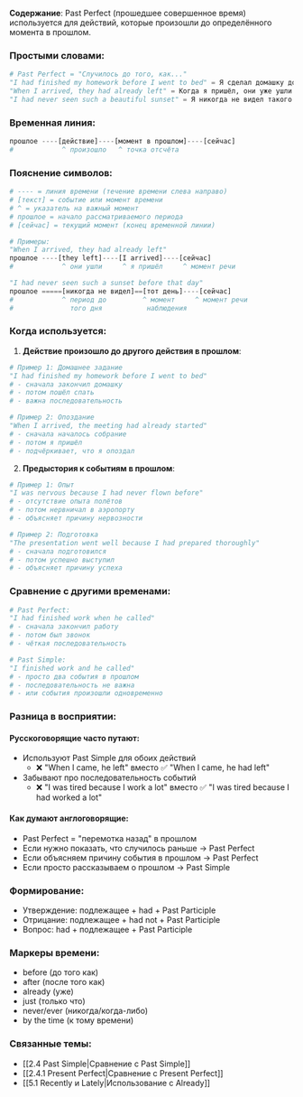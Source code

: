**Содержание**: Past Perfect (прошедшее совершенное время) используется для действий, которые произошли до определённого момента в прошлом.

### Простыми словами:
```python
# Past Perfect = "Случилось до того, как..."
"I had finished my homework before I went to bed" = Я сделал домашку до того, как пошёл спать
"When I arrived, they had already left" = Когда я пришёл, они уже ушли
"I had never seen such a beautiful sunset" = Я никогда не видел такого красивого заката (до того момента)
```

### Временная линия:
```python
прошлое ----[действие]----[момент в прошлом]----[сейчас]
#            ^ произошло   ^ точка отсчёта
```

### Пояснение символов:
```python
# ---- = линия времени (течение времени слева направо)
# [текст] = событие или момент времени
# ^ = указатель на важный момент
# прошлое = начало рассматриваемого периода
# [сейчас] = текущий момент (конец временной линии)

# Примеры:
"When I arrived, they had already left"
прошлое ----[they left]----[I arrived]----[сейчас]
#            ^ они ушли     ^ я пришёл     ^ момент речи

"I had never seen such a sunset before that day"
прошлое =====[никогда не видел]==[тот день]----[сейчас]
#            ^ период до         ^ момент     ^ момент речи
#              того дня           наблюдения
```

### Когда используется:
1. **Действие произошло до другого действия в прошлом**:
```python
# Пример 1: Домашнее задание
"I had finished my homework before I went to bed"
# - сначала закончил домашку
# - потом пошёл спать
# - важна последовательность

# Пример 2: Опоздание
"When I arrived, the meeting had already started"
# - сначала началось собрание
# - потом я пришёл
# - подчёркивает, что я опоздал
```

2. **Предыстория к событиям в прошлом**:
```python
# Пример 1: Опыт
"I was nervous because I had never flown before"
# - отсутствие опыта полётов
# - потом нервничал в аэропорту
# - объясняет причину нервозности

# Пример 2: Подготовка
"The presentation went well because I had prepared thoroughly"
# - сначала подготовился
# - потом успешно выступил
# - объясняет причину успеха
```

### Сравнение с другими временами:
```python
# Past Perfect:
"I had finished work when he called"
# - сначала закончил работу
# - потом был звонок
# - чёткая последовательность

# Past Simple:
"I finished work and he called"
# - просто два события в прошлом
# - последовательность не важна
# - или события произошли одновременно
```

### Разница в восприятии:
#### Русскоговорящие часто путают:
- Используют Past Simple для обоих действий
  - ❌ "When I came, he left" вместо ✅ "When I came, he had left"
- Забывают про последовательность событий
  - ❌ "I was tired because I work a lot" вместо ✅ "I was tired because I had worked a lot"

#### Как думают англоговорящие:
- Past Perfect = "перемотка назад" в прошлом
- Если нужно показать, что случилось раньше → Past Perfect
- Если объясняем причину события в прошлом → Past Perfect
- Если просто рассказываем о прошлом → Past Simple

### Формирование:
- Утверждение: подлежащее + had + Past Participle
- Отрицание: подлежащее + had not + Past Participle
- Вопрос: had + подлежащее + Past Participle

### Маркеры времени:
- before (до того как)
- after (после того как)
- already (уже)
- just (только что)
- never/ever (никогда/когда-либо)
- by the time (к тому времени)

### Связанные темы:
- [[2.4 Past Simple|Сравнение с Past Simple]]
- [[2.4.1 Present Perfect|Сравнение с Present Perfect]]
- [[5.1 Recently и Lately|Использование с Already]] 